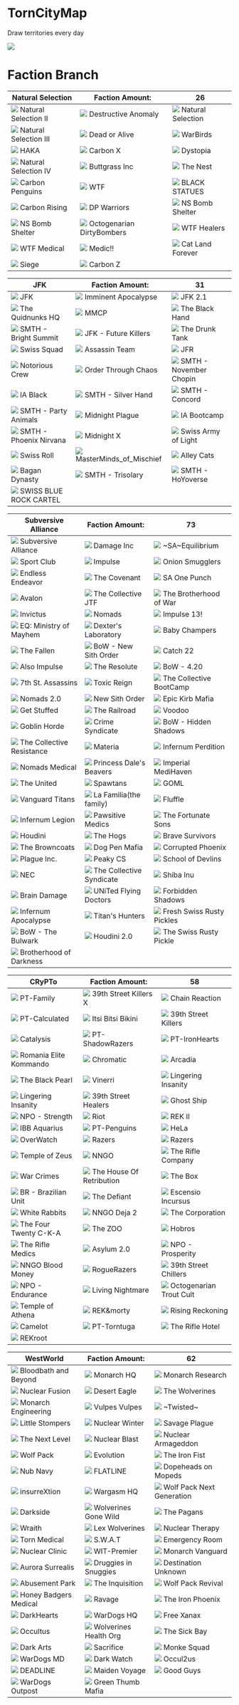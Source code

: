 # TornCityMap
Draw territories every day

![](https://github.com/RicoloveFeng/TornCityMap/blob/main/city.jpg)

# Faction Branch
|Natural Selection|Faction Amount: |26|
|--|--|--|
|![](https://factiontags.torn.com/11747-62519.png) Natural Selection II|![](https://factiontags.torn.com/231-81058.png) Destructive Anomaly|![](https://factiontags.torn.com/9533-53686.png) Natural Selection|
|![](https://factiontags.torn.com/11581-56425.png) Natural Selection III|![](https://factiontags.torn.com/13502-17933.png) Dead or Alive|![](https://factiontags.torn.com/13784-52823.png) WarBirds|
|![](https://factiontags.torn.com/33007-73076.png) HAKA|![](https://factiontags.torn.com/8520-78000.png) Carbon X|![](https://factiontags.torn.com/22492-9103.png) Dystopia|
|![](https://factiontags.torn.com/9055-26526.png) Natural Selection IV|![](https://factiontags.torn.com/8803-98263.png) Buttgrass Inc|![](https://factiontags.torn.com/35507-78489.png) The Nest|
|![](https://factiontags.torn.com/10820-65124.png) Carbon  Penguins|![](https://factiontags.torn.com/1149-29040.png) WTF|![](https://factiontags.torn.com/9412-79697.png) BLACK STATUES|
|![](https://factiontags.torn.com/15222-40400.png) Carbon Rising|![](https://factiontags.torn.com/25025-45324.png) DP Warriors|![](https://factiontags.torn.com/21526-69433.png) NS Bomb Shelter|
|![](https://factiontags.torn.com/21526-69433.png) NS Bomb Shelter|![](https://factiontags.torn.com/42125-87475.png) Octogenarian DirtyBombers|![](https://factiontags.torn.com/12863-92015.png) WTF Healers|
|![](https://factiontags.torn.com/29865-66444.png) WTF Medical|![](https://factiontags.torn.com/40992-7551.png) Medic!!|![](https://factiontags.torn.com/28073-20069.png) Cat Land Forever|
|![](https://factiontags.torn.com/9110-6271.png) Siege|![](https://factiontags.torn.com/11062-13536.png) Carbon Z


|JFK|Faction Amount: |31|
|--|--|--|
|![](https://factiontags.torn.com/3241-23913.png) JFK|![](https://factiontags.torn.com/25874-36987.png) Imminent Apocalypse|![](https://factiontags.torn.com/14365-70453.png) JFK 2.1|
|![](https://factiontags.torn.com/10174-3510.png) The Quidnunks HQ|![](https://factiontags.torn.com/8422-76553.png) MMCP|![](https://factiontags.torn.com/9100-3732.png) The Black Hand|
|![](https://factiontags.torn.com/11796-85386.png) SMTH - Bright Summit|![](https://factiontags.torn.com/14821-13344.png) JFK - Future Killers|![](https://factiontags.torn.com/9953-95621.png) The Drunk Tank|
|![](https://factiontags.torn.com/11428-68372.png) Swiss Squad|![](https://factiontags.torn.com/7986-36830.png) Assassin Team|![](https://factiontags.torn.com/6924-77371.png) JFR|
|![](https://factiontags.torn.com/355-1327.png) Notorious Crew|![](https://factiontags.torn.com/8076-36357.png) Order Through Chaos|![](https://factiontags.torn.com/16335-18254.png) SMTH - November Chopin|
|![](https://factiontags.torn.com/35776-25480.png) IA Black|![](https://factiontags.torn.com/36134-64248.png) SMTH - Silver Hand|![](https://factiontags.torn.com/27902-82327.png) SMTH - Concord|
|![](https://factiontags.torn.com/9356-24251.png) SMTH - Party Animals|![](https://factiontags.torn.com/23952-23419.png) Midnight Plague|![](https://factiontags.torn.com/9674-52580.png) IA Bootcamp|
|![](https://factiontags.torn.com/20465-20630.png) SMTH - Phoenix Nirvana|![](https://factiontags.torn.com/8715-9077.png) Midnight X|![](https://factiontags.torn.com/21665-84026.png) Swiss Army of Light|
|![](https://factiontags.torn.com/9405-80569.png) Swiss Roll|![](https://factiontags.torn.com/31764-99033.png) MasterMinds_of_Mischief|![](https://factiontags.torn.com/7652-88156.png) Alley Cats|
|![](https://factiontags.torn.com/21234-53549.png) Bagan Dynasty|![](https://factiontags.torn.com/10741-77210.png) SMTH - Trisolary|![](https://factiontags.torn.com/16424-17931.png) SMTH - HoYoverse|
|![](https://factiontags.torn.com/32781-29478.png) SWISS BLUE ROCK CARTEL


|Subversive Alliance|Faction Amount: |73|
|--|--|--|
|![](https://factiontags.torn.com/2013-11966.png) Subversive  Alliance|![](https://factiontags.torn.com/20747-43295.png) Damage Inc|![](https://factiontags.torn.com/27312-56547.png) ~SA~Equilibrium|
|![](https://factiontags.torn.com/937-85580.png) Sport Club|![](https://factiontags.torn.com/33783-4934.png) Impulse|![](https://factiontags.torn.com/6974-25664.png) Onion Smugglers|
|![](https://factiontags.torn.com/14686-7896.png) Endless Endeavor|![](https://factiontags.torn.com/21716-28399.png) The Covenant|![](https://factiontags.torn.com/33458-36301.png) SA One  Punch|
|![](https://factiontags.torn.com/9357-96193.png) Avalon|![](https://factiontags.torn.com/7227-72301.png) The Collective JTF|![](https://factiontags.torn.com/13377-15983.png) The Brotherhood of War|
|![](https://factiontags.torn.com/28205-78500.png) Invictus|![](https://factiontags.torn.com/7990-20674.png) Nomads|![](https://factiontags.torn.com/8811-65060.png) Impulse 13!|
|![](https://factiontags.torn.com/525-63576.png) EQ: Ministry of Mayhem|![](https://factiontags.torn.com/28349-51936.png) Dexter&#039;s Laboratory|![](https://factiontags.torn.com/35840-58830.png) Baby Champers|
|![](https://factiontags.torn.com/15154-44335.png) The Fallen|![](https://factiontags.torn.com/15644-32146.png) BoW - New Sith Order|![](https://factiontags.torn.com/37185-15404.png) Catch 22|
|![](https://factiontags.torn.com/11376-45863.png) Also Impulse|![](https://factiontags.torn.com/46442-20740.png) The Resolute|![](https://factiontags.torn.com/16247-21662.png) BoW - 4.20|
|![](https://factiontags.torn.com/16634-77374.png) 7th St. Assassins|![](https://factiontags.torn.com/40624-91071.png) Toxic Reign|![](https://factiontags.torn.com/7935-75404.png) The Collective BootCamp|
|![](https://factiontags.torn.com/17587-39182.png) Nomads 2.0|![](https://factiontags.torn.com/12894-37482.png) New Sith Order|![](https://factiontags.torn.com/40959-43298.png) Epic Kirb Mafia|
|![](https://factiontags.torn.com/8285-2296.png) Get Stuffed|![](https://factiontags.torn.com/37498-92910.png) The Railroad|![](https://factiontags.torn.com/37093-37648.png) Voodoo|
|![](https://factiontags.torn.com/13307-11693.png) Goblin Horde|![](https://factiontags.torn.com/43325-89901.png) Crime Syndicate|![](https://factiontags.torn.com/42505-67732.png) BoW - Hidden Shadows|
|![](https://factiontags.torn.com/18597-71463.png) The Collective Resistance|![](https://factiontags.torn.com/23193-93683.png) Materia|![](https://factiontags.torn.com/11131-58258.png) Infernum Perdition|
|![](https://factiontags.torn.com/9280-59492.png) Nomads Medical|![](https://factiontags.torn.com/36140-74346.png) Princess Dale&#039;s Beavers|![](https://factiontags.torn.com/12255-32532.png) Imperial MediHaven|
|![](https://factiontags.torn.com/6780-94096.png) The United|![](https://factiontags.torn.com/27554-48612.png) Spawtans|![](https://factiontags.torn.com/23492-28499.png) GOML|
|![](https://factiontags.torn.com/44562-29668.png) Vanguard Titans|![](https://factiontags.torn.com/43836-91385.png) La Familia(the family)|![](https://factiontags.torn.com/13872-75686.png) Fluffle|
|![](https://factiontags.torn.com/41363-41369.png) Infernum Legion|![](https://factiontags.torn.com/38887-86679.png) Pawsitive Medics|![](https://factiontags.torn.com/39531-25803.png) The Fortunate Sons|
|![](https://factiontags.torn.com/46127-80684.png) Houdini|![](https://factiontags.torn.com/44467-33595.png) The Hogs|![](https://factiontags.torn.com/39960-16642.png) Brave Survivors|
|![](https://factiontags.torn.com/40905-96449.png) The Browncoats|![](https://factiontags.torn.com/41297-49253.png) Dog Pen Mafia|![](https://factiontags.torn.com/48002-22343.png) Corrupted Phoenix|
|![](https://factiontags.torn.com/11782-8843.png) Plague Inc.|![](https://factiontags.torn.com/41234-23210.png) Peaky CS|![](https://factiontags.torn.com/16296-50185.png) School of Devlins|
|![](https://factiontags.torn.com/45595-34645.png) NEC|![](https://factiontags.torn.com/17991-42395.png) The Collective Syndicate|![](https://factiontags.torn.com/46089-38198.png) Shiba Inu|
|![](https://factiontags.torn.com/48112-41409.png) Brain Damage|![](https://factiontags.torn.com/41164-44778.png) UNiTed Flying Doctors|![](https://factiontags.torn.com/48680-27694.png) Forbidden Shadows|
|![](https://factiontags.torn.com/48640-60481.png) Infernum Apocalypse|![](https://factiontags.torn.com/47100-69244.png) Titan&#039;s Hunters|![](https://factiontags.torn.com/48832-32113.png) Fresh Swiss Rusty Pickles|
|![](https://factiontags.torn.com/48989-86060.png) BoW - The Bulwark|![](https://factiontags.torn.com/49346-52271.png) Houdini 2.0|![](https://factiontags.torn.com/49184-25865.png) The Swiss Rusty Pickle|
|![](https://factiontags.torn.com/49763-56122.png) Brotherhood of Darkness


|CRyPTo|Faction Amount: |58|
|--|--|--|
|![](https://factiontags.torn.com/230-31936.png) PT-Family|![](https://factiontags.torn.com/16312-55818.png) 39th Street Killers X|![](https://factiontags.torn.com/16628-22219.png) Chain Reaction|
|![](https://factiontags.torn.com/9041-32402.png) PT-Calculated|![](https://factiontags.torn.com/2736-91864.png) Itsi Bitsi Bikini|![](https://factiontags.torn.com/19-91655.png) 39th Street Killers|
|![](https://factiontags.torn.com/89-17186.png) Catalysis|![](https://factiontags.torn.com/13665-93296.png) PT-ShadowRazers|![](https://factiontags.torn.com/946-70192.png) PT-IronHearts|
|![](https://factiontags.torn.com/18569-76790.png) Romania Elite Kommando|![](https://factiontags.torn.com/8151-16121.png) Chromatic|![](https://factiontags.torn.com/8938-49534.png) Arcadia|
|![](https://factiontags.torn.com/9036-87939.png) The Black Pearl|![](https://factiontags.torn.com/8836-76900.png) Vinerri|![](https://factiontags.torn.com/8400-79822.png) Lingering Insanity|
|![](https://factiontags.torn.com/8400-79822.png) Lingering Insanity|![](https://factiontags.torn.com/7049-12782.png) 39th Street Healers|![](https://factiontags.torn.com/5431-10443.png) Ghost Ship|
|![](https://factiontags.torn.com/10610-74306.png) NPO - Strength|![](https://factiontags.torn.com/41419-18711.png) Riot|![](https://factiontags.torn.com/10856-36634.png) REK II|
|![](https://factiontags.torn.com/22295-32236.png) IBB Aquarius|![](https://factiontags.torn.com/478-96714.png) PT-Penguins|![](https://factiontags.torn.com/7197-1249.png) HeLa|
|![](https://factiontags.torn.com/9517-54609.png) OverWatch|![](https://factiontags.torn.com/8867-73258.png) Razers|![](https://factiontags.torn.com/8867-73258.png) Razers|
|![](https://factiontags.torn.com/1117-6537.png) Temple of Zeus|![](https://factiontags.torn.com/8537-70544.png) NNGO|![](https://factiontags.torn.com/10566-64614.png) The Rifle Company|
|![](https://factiontags.torn.com/26043-16258.png) War Crimes|![](https://factiontags.torn.com/12912-91061.png) The House Of Retribution|![](https://factiontags.torn.com/7818-12129.png) The Box|
|![](https://factiontags.torn.com/13842-30659.png) BR - Brazilian Unit|![](https://factiontags.torn.com/13343-98145.png) The Defiant|![](https://factiontags.torn.com/21368-14842.png) Escensio Incursus|
|![](https://factiontags.torn.com/30009-55161.png) White Rabbits|![](https://factiontags.torn.com/9689-54894.png) NNGO Deja 2|![](https://factiontags.torn.com/37595-47179.png) The Corporation|
|![](https://factiontags.torn.com/16503-63156.png) The Four Twenty C-K-A|![](https://factiontags.torn.com/15151-1439.png) The ZOO|![](https://factiontags.torn.com/10850-9293.png) Hobros|
|![](https://factiontags.torn.com/26154-44570.png) The Rifle Medics|![](https://factiontags.torn.com/16053-26402.png) Asylum 2.0|![](https://factiontags.torn.com/44758-94464.png) NPO - Prosperity|
|![](https://factiontags.torn.com/41853-85252.png) NNGO Blood Money|![](https://factiontags.torn.com/40449-64837.png) RogueRazers|![](https://factiontags.torn.com/22680-27890.png) 39th Street Chillers|
|![](https://factiontags.torn.com/14052-71638.png) NPO - Endurance|![](https://factiontags.torn.com/44404-73385.png) Living Nightmare|![](https://factiontags.torn.com/44445-19413.png) Octogenarian Trout Cult|
|![](https://factiontags.torn.com/8124-95751.png) Temple of Athena|![](https://factiontags.torn.com/18090-7573.png) REK&morty|![](https://factiontags.torn.com/36274-4470.png) Rising Reckoning|
|![](https://factiontags.torn.com/41218-39477.png) Camelot|![](https://factiontags.torn.com/41775-61416.png) PT-Torntuga|![](https://factiontags.torn.com/31397-85325.png) The Rifle Hotel|
|![](https://factiontags.torn.com/42681-39999.png) REKroot


|WestWorld|Faction Amount: |62|
|--|--|--|
|![](https://factiontags.torn.com/8468-73266.png) Bloodbath and Beyond|![](https://factiontags.torn.com/8336-78899.png) Monarch HQ|![](https://factiontags.torn.com/18736-55939.png) Monarch Research|
|![](https://factiontags.torn.com/12094-66756.png) Nuclear Fusion|![](https://factiontags.torn.com/27370-74594.png) Desert Eagle|![](https://factiontags.torn.com/22781-5116.png) The Wolverines|
|![](https://factiontags.torn.com/7835-39645.png) Monarch Engineering|![](https://factiontags.torn.com/7709-94801.png) Vulpes Vulpes|![](https://factiontags.torn.com/14078-68477.png) ~Twisted~|
|![](https://factiontags.torn.com/27223-14134.png) Little Stompers|![](https://factiontags.torn.com/16282-68409.png) Nuclear Winter|![](https://factiontags.torn.com/8384-8706.png) Savage Plague|
|![](https://factiontags.torn.com/6731-41687.png) The Next Level|![](https://factiontags.torn.com/8085-95280.png) Nuclear Blast|![](https://factiontags.torn.com/8954-88370.png) Nuclear Armageddon|
|![](https://factiontags.torn.com/9032-91474.png) Wolf Pack|![](https://factiontags.torn.com/366-89014.png) Evolution|![](https://factiontags.torn.com/9176-42897.png) The Iron Fist|
|![](https://factiontags.torn.com/33241-54253.png) Nub Navy|![](https://factiontags.torn.com/36891-89979.png) FLATLINE|![](https://factiontags.torn.com/14760-23532.png) Dopeheads on Mopeds|
|![](https://factiontags.torn.com/2095-67950.png) insurreXtion|![](https://factiontags.torn.com/30085-16252.png) Wargasm HQ|![](https://factiontags.torn.com/15120-10125.png) Wolf Pack Next Generation|
|![](https://factiontags.torn.com/12893-94012.png) Darkside|![](https://factiontags.torn.com/30820-1234.png) Wolverines Gone Wild|![](https://factiontags.torn.com/26437-17933.png) The Pagans|
|![](https://factiontags.torn.com/6984-10391.png) Wraith|![](https://factiontags.torn.com/10818-42068.png) Lex Wolverines|![](https://factiontags.torn.com/13851-63379.png) Nuclear Therapy|
|![](https://factiontags.torn.com/17133-21106.png) Torn Medical|![](https://factiontags.torn.com/35423-1698.png) S.W.A.T|![](https://factiontags.torn.com/9745-45115.png) Emergency Room|
|![](https://factiontags.torn.com/21028-91624.png) Nuclear Clinic|![](https://factiontags.torn.com/7969-75163.png) WIT-Premier|![](https://factiontags.torn.com/21040-69961.png) Monarch Vanguard|
|![](https://factiontags.torn.com/12249-5276.png) Aurora Surrealis|![](https://factiontags.torn.com/15446-16878.png) Druggies in Snuggies|![](https://factiontags.torn.com/20514-81372.png) Destination Unknown|
|![](https://factiontags.torn.com/39756-81031.png) Abusement Park|![](https://factiontags.torn.com/15929-68642.png) The Inquisition|![](https://factiontags.torn.com/20303-58692.png) Wolf Pack Revival|
|![](https://factiontags.torn.com/11522-62146.png) Honey Badgers Medical|![](https://factiontags.torn.com/15655-67702.png) Ravage|![](https://factiontags.torn.com/37530-93254.png) The Iron Phoenix|
|![](https://factiontags.torn.com/9047-3821.png) DarkHearts|![](https://factiontags.torn.com/40775-33962.png) WarDogs HQ|![](https://factiontags.torn.com/12645-53946.png) Free Xanax|
|![](https://factiontags.torn.com/9171-61759.png) Occultus|![](https://factiontags.torn.com/10960-90121.png) Wolverines Health Org|![](https://factiontags.torn.com/11539-85403.png) The Sick Bay|
|![](https://factiontags.torn.com/16299-58572.png) Dark Arts|![](https://factiontags.torn.com/9420-74653.png) Sacrifice|![](https://factiontags.torn.com/26885-22966.png) Monke Squad|
|![](https://factiontags.torn.com/16120-27285.png) WarDogs MD|![](https://factiontags.torn.com/41028-6891.png) Dark Watch|![](https://factiontags.torn.com/40518-93845.png) Occul2us|
|![](https://factiontags.torn.com/38481-75240.png) DEADLINE|![](https://factiontags.torn.com/9118-30123.png) Maiden Voyage|![](https://factiontags.torn.com/39549-49740.png) Good Guys|
|![](https://factiontags.torn.com/42685-23687.png) WarDogs Outpost|![](https://factiontags.torn.com/29107-2445.png) Green Thumb Mafia


